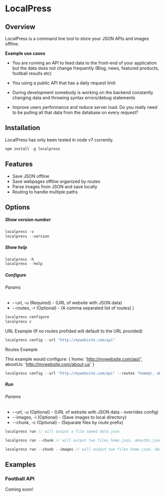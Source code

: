 # LocalPress

## Overview
LocalPress is a command line tool to store your JSON APIs and images offline.

**Example use cases**

- You are running an API to feed data to the front-end of your application but the data does not change frequently (Blog, news, featured products, football results etc)

- You using a public API that has a daily request limit

- During development somebody is working on the backend constantly changing data and throwing syntax errors/debug statements

- Improve users performance and reduce server load. Do you really need to be pulling all that data from the database on every request?

## Installation
LocalPress has only been tested in node v7 currently.

```js
npm install -g localpress
```

## Features
- Save JSON offline
- Save webpages offline organized by routes
- Parse images from JSON and save locally
- Routing to handle multiple paths

## Options
##### Show version number
```js
localpress -v
localpress --version
```

##### Show help
```js
localpress -h
localpress --help
```

##### Configure
###### Params
- --url, -u (Required) -   (URL of website with JSON data)
- --routes, -r (Optional) - (A comma separated list of routes)
)
```js
localpress configure
localpress c
```
URL Example (If no routes profided will default to the URL provided)
```js
localpress config --url "http://mywebiste.com/api"
```

Routes Example

This example would configure: { home: 'http://mywebsite.com/api/', aboutUs: 'http://mywebsite.com/about-us' }
```js
localpress config --url "http://mywebsite.com/api" --routes "home@/, aboutUs@/about-us"
```

##### Run
###### Params
- --url, -u (Optional) - (URL of website with JSON data - overrides config)
- --images, -i (Optional) - (Save images to local directory)
- --chunk, -c (Optional) - (Separate files by route prefix)

```js
localpress run // will output a file named data.json
```

```js
localpress run --chunk // will output two files home.json, aboutUs.json
```

```js
localpress run --chunk --images // will output two files home.json, aboutUs.json and save images locally
```

## Examples

### Football API
Coming soon!

